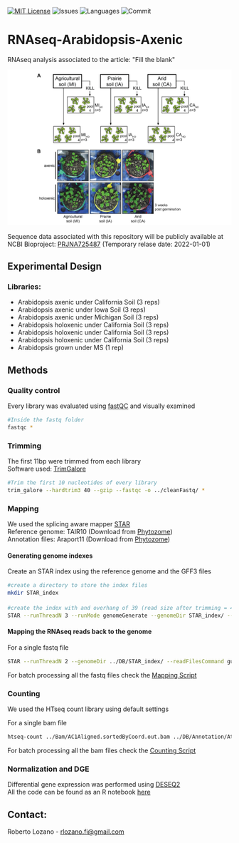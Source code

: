 [![MIT License][license-shield]][license-url]
![Issues][issues-url]
![Languages][languages-url]
![Commit][last-commit]

# RNAseq-Arabidopsis-Axenic
RNAseq analysis associated to the article: "Fill the blank"

![Experiment design](images/Ara.png)

Sequence data associated with this repository will be publicly available at NCBI Bioproject: [PRJNA725487][BioProject] (Temporary relase date: 2022-01-01)

## Experimental Design

### Libraries:
- Arabidopsis axenic under California Soil  (3 reps)
- Arabidopsis axenic under Iowa Soil        (3 reps)
- Arabidopsis axenic under Michigan Soil    (3 reps)
- Arabidopsis holoxenic under California Soil  (3 reps)
- Arabidopsis holoxenic under California Soil  (3 reps)
- Arabidopsis holoxenic under California Soil  (3 reps)
- Arabidopsis grown under MS (1 rep)

## Methods

### Quality control
Every library was evaluated using [fastQC][fastqc] and visually examined

```bash
#Inside the fastq folder 
fastqc *
```

### Trimming
The first 11bp were trimmed from each library  
Software used: [TrimGalore][trimg]

```bash
#Trim the first 10 nucleotides of every library
trim_galore --hardtrim3 40 --gzip --fastqc -o ../cleanFastq/ *
```

### Mapping
We used the splicing aware mapper [STAR][star]  
Reference genome: TAIR10  (Download from [Phytozome][phyto])  
Annotation files: Araport11 (Download from [Phytozome][phyto]) 

#### Generating genome indexes
Create an STAR index using the reference genome and the GFF3 files
```bash
#create a directory to store the index files
mkdir STAR_index

#create the index with and overhang of 39 (read size after trimming = 40bp) and genomeSA index adjusted to Arabidopsis small genome size.
STAR --runThreadN 3 --runMode genomeGenerate --genomeDir STAR_index/ --genomeFastaFiles Athaliana_447_TAIR10.fa --sjdbGTFfile Annotation/Athaliana_447_Araport11.gene_exons.gff3 --sjdbOverhang 39 --genomeSAindexNbases 12
```
#### Mapping the RNAseq reads back to the genome 
For a single fastq file

```bash
STAR --runThreadN 2 --genomeDir ../DB/STAR_index/ --readFilesCommand gunzip -c --readFilesIn ../cleanFastq/AC1_AACCAG_L001_R1_001.40bp_3prime.fq.gz --alignIntronMin 30 --alignIntronMax 7000 –outFilterIntronMotifs RemoveNoncanonicalUnannotated --outFilterMultimapNmax 20 --outFileNamePrefix ./AC1 --outSAMtype BAM SortedByCoordinate --outReadsUnmapped ./
```
For batch processing all the fastq files check the [Mapping Script][mapping]

### Counting
We used the HTseq count library using default settings

For a single bam file
```bash
htseq-count ../Bam/AC1Aligned.sortedByCoord.out.bam ../DB/Annotation/Athaliana_447_Araport11.gene_exons.gff3 --idattr Parent -s no > AC1.txt
```
For batch processing all the bam files check the [Counting Script][counting] 

### Normalization and DGE

Differential gene expression was performed using [DESEQ2][DSlink]       
All the code can be found as an R notebook [here][Rnotebook_main]  
   


## Contact:

Roberto Lozano - rlozano.fi@gmail.com 



<!-- Markdown link & img dfn's -->
[fastQC]: https://www.bioinformatics.babraham.ac.uk/projects/fastqc/
[trimg]: https://github.com/FelixKrueger/TrimGalore
[star]: https://github.com/alexdobin/STAR
[phyto]: https://phytozome.jgi.doe.gov/pz/portal.html#!bulk?org=Org_Athaliana
[mapping]: scripts/mapping.sh
[counting]: script/counting.sh
[BioProject]: https://www.ncbi.nlm.nih.gov/sra/PRJNA725487
[DSlink]: https://genomebiology.biomedcentral.com/articles/10.1186/s13059-014-0550-8
[Rnotebook_main]: script/
[license-shield]: https://img.shields.io/github/license/tc-mustang/RNAseq-Arabidopsis-Axenic?style=for-the-badge
[license-url]: https://github.com/tc-mustang/RNAseq-Arabidopsis-Axenic/blob/main/LICENSE
[issues-url]: https://img.shields.io/github/issues/tc-mustang/RNAseq-Arabidopsis-Axenic?style=for-the-badge
[languages-url]: https://img.shields.io/github/languages/count/tc-mustang/RNAseq-Arabidopsis-Axenic?style=for-the-badge
[last-commit]: https://img.shields.io/github/last-commit/tc-mustang/RNAseq-Arabidopsis-Axenic?color=orange&style=for-the-badge
